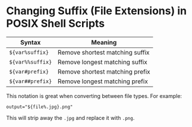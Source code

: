 # Changing Suffix (File Extensions) in POSIX Shell Scripts


| Syntax           | Meaning                         |
| ---------------- | ------------------------------- |
| `${var%suffix}`  | Remove shortest matching suffix |
| `${var%%suffix}` | Remove longest matching suffix  |
| `${var#prefix}`  | Remove shortest matching prefix |
| `${var##prefix}` | Remove longest matching prefix  |

This notation is great when converting between file types. For example:

```shell
output="${file%.jpg}.png"
```

This will strip away the `.jpg` and replace it with `.png`.